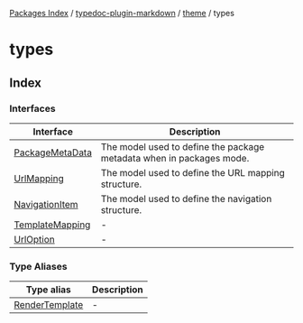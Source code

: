 [Packages Index](../../../../README.md) / [typedoc-plugin-markdown](../../../README.md) / [theme](../../README.md) / types

# types

## Index

### Interfaces

| Interface                                        | Description                                                          |
| ------------------------------------------------ | -------------------------------------------------------------------- |
| [PackageMetaData](interfaces/PackageMetaData.md) | The model used to define the package metadata when in packages mode. |
| [UrlMapping](interfaces/UrlMapping.md)           | The model used to define the URL mapping structure.                  |
| [NavigationItem](interfaces/NavigationItem.md)   | The model used to define the navigation structure.                   |
| [TemplateMapping](interfaces/TemplateMapping.md) | -                                                                    |
| [UrlOption](interfaces/UrlOption.md)             | -                                                                    |

### Type Aliases

| Type alias                                       | Description |
| ------------------------------------------------ | ----------- |
| [RenderTemplate](type-aliases/RenderTemplate.md) | -           |
